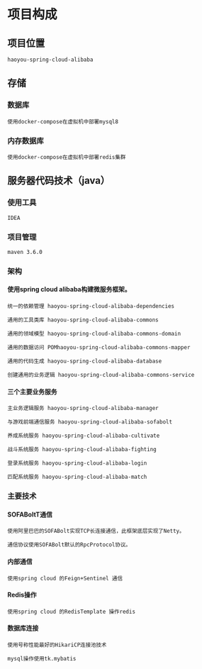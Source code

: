 
# 项目构成

## 项目位置

    haoyou-spring-cloud-alibaba
    
## 存储

### 数据库

    使用docker-compose在虚拟机中部署mysql8
    
### 内存数据库
    
    使用docker-compose在虚拟机中部署redis集群

    
## 服务器代码技术（java）

### 使用工具

    IDEA
    
### 项目管理
    
    maven 3.6.0
    
### 架构

#### 使用spring cloud alibaba构建微服务框架。

    统一的依赖管理 haoyou-spring-cloud-alibaba-dependencies
    
    通用的工具类库 haoyou-spring-cloud-alibaba-commons
    
    通用的领域模型 haoyou-spring-cloud-alibaba-commons-domain
    
    通用的数据访问 POMhaoyou-spring-cloud-alibaba-commons-mapper
    
    通用的代码生成 haoyou-spring-cloud-alibaba-database
    
    创建通用的业务逻辑 haoyou-spring-cloud-alibaba-commons-service
    
#### 三个主要业务服务
    
    主业务逻辑服务 haoyou-spring-cloud-alibaba-manager
    
    与游戏前端通信服务 haoyou-spring-cloud-alibaba-sofabolt
    
    养成系统服务 haoyou-spring-cloud-alibaba-cultivate
    
    战斗系统服务 haoyou-spring-cloud-alibaba-fighting
    
    登录系统服务 haoyou-spring-cloud-alibaba-login
    
    匹配系统服务 haoyou-spring-cloud-alibaba-match
    
### 主要技术

#### SOFABoltT通信
    
    使用阿里巴巴的SOFABolt实现TCP长连接通信，此框架底层实现了Netty。
    
    通信协议使用SOFABolt默认的RpcProtocol协议。
    
#### 内部通信
    
    使用spring cloud 的Feign+Sentinel 通信
    
#### Redis操作

    使用spring cloud 的RedisTemplate 操作redis
    
    
#### 数据库连接

    使用号称性能最好的HikariCP连接池技术
    
    mysql操作使用tk.mybatis
